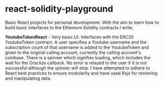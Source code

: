# react-solidity-playground

Basic React projects for personal development. With the aim to learn how to build basic interfaces to the Ethereum Solidity contracts I write.

<b>YoutubeTokenReact</b> - Very basic UI. Interfaces with the ERC20 YoutubeToken contract. A user specifies a Youtube username and the subscription count of that username is added to the YoutubeToken and given to the original calling account, currently the calling account's coinbase. There is a spinner which signifies loading, which includes the wait for the Oraclize callback. No error is relayed to the user if it is not successful although the spinner will stop. I have attempted to adhere to React best practices to ensure modularity and have used Rxjs for retrieving and manipulating data.
